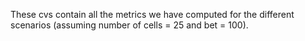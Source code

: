 
These cvs contain all the metrics we have computed for the different scenarios (assuming number of cells = 25 and bet = 100).
